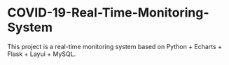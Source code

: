 # COVID-19-Real-Time-Monitoring-System
This project is a real-time monitoring system based on Python + Echarts + Flask + Layui + MySQL.
